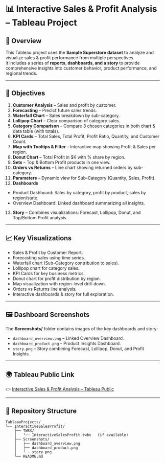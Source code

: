 # 📊 Interactive Sales & Profit Analysis – Tableau Project  

## 📌 Overview  
This Tableau project uses the **Sample Superstore dataset** to analyze and visualize sales & profit performance from multiple perspectives.  
It includes a series of **reports, dashboards, and a story** to provide comprehensive insights into customer behavior, product performance, and regional trends.  

---

## 🎯 Objectives  
1. **Customer Analysis** – Sales and profit by customer.  
2. **Forecasting** – Predict future sales trends.  
3. **Waterfall Chart** – Sales breakdown by sub-category.  
4. **Lollipop Chart** – Clear comparison of category sales.  
5. **Category Comparison** – Compare 3 chosen categories in both chart & data table (with totals).  
6. **KPI Cards** – Total Sales, Total Profit, Profit Ratio, Quantity, and Customer Count.  
7. **Map with Tooltips & Filter** – Interactive map showing Profit & Sales per region.  
8. **Donut Chart** – Total Profit in $K with % share by region.  
9. **Sets** – Top & Bottom Profit products in one view.  
10. **Orders vs Returns** – Line chart showing returned orders by sub-category.  
11. **Parameters** – Dynamic view for Sub-Category (Quantity, Sales, Profit).  
12. **Dashboards**  
   - Product Dashboard: Sales by category, profit by product, sales by region/state.  
   - Overview Dashboard: Linked dashboard summarizing all insights.  
13. **Story** – Combines visualizations: Forecast, Lollipop, Donut, and Top/Bottom Profit analysis.  

---

## 📈 Key Visualizations  
- Sales & Profit by Customer Report.  
- Forecasting sales using time series.  
- Waterfall chart (Sub-Category contribution to sales).  
- Lollipop chart for category sales.  
- KPI Cards for key business metrics.  
- Donut chart for profit distribution by region.  
- Map visualization with region-level drill-down.  
- Orders vs Returns line analysis.  
- Interactive dashboards & story for full exploration.  

---

## 🖼️ Dashboard Screenshots  
The **Screenshots/** folder contains images of the key dashboards and story:  

- `dashboard_overview.png` – Linked Overview Dashboard.  
- `dashboard_product.png` – Product Insights Dashboard.  
- `story.png` – Story combining Forecast, Lollipop, Donut, and Profit Insights.  

---

## 🌍 Tableau Public Link  
👉 [Interactive Sales & Profit Analysis – Tableau Public](https://public.tableau.com/app/profile/nahla.hamed/viz/TableauProject_17493279447940/SalesProfitbyProduct?publish=yes)  

---

## 📂 Repository Structure  
```plaintext
TableauProjects/
└── InteractiveSalesProfit/
    ├── TWBX/
    │   └── InteractiveSalesProfit.twbx   (if available)
    ├── Screenshots/
    │   ├── dashboard_overview.png
    │   ├── dashboard_product.png
    │   └── story.png
    └── README.md
